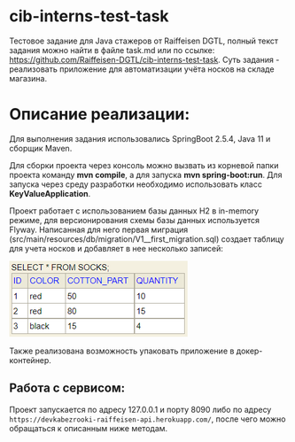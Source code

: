 # cib-interns-test-task
Тестовое задание для Java стажеров от  Raiffeisen DGTL, полный текст задания можно найти в файле task.md или по ссылке: https://github.com/Raiffeisen-DGTL/cib-interns-test-task.
Суть задания - реализовать приложение для автоматизации учёта носков на складе магазина.
# Описание реализации:
Для выполнения задания использовались SpringBoot 2.5.4, Java 11 и сборщик Maven.

Для сборки проекта через консоль можно вызвать из корневой папки проекта команду **mvn compile**, а для запуска **mvn spring-boot:run**. Для запуска через среду разработки необходимо использовать класс **KeyValueApplication**.

Проект работает с использованием базы данных H2 в in-memory режиме, для версионирования схемы базы данных используется Flyway. Написанная для него первая миграция (src/main/resources/db/migration/V1__first_migration.sql) создает таблицу для учета носков и добавляет в нее несколько записей:

![](https://github.com/devkabezrooki/cib-interns-test-task/blob/main/db.png)

Также реализована возможность упаковать приложение в докер-контейнер.

## Работа с сервисом:

Проект запускается по адресу 127.0.0.1 и порту 8090 либо по адресу ```https://devkabezrooki-raiffeisen-api.herokuapp.com/```, после чего можно обращаться к описанным ниже методам.
